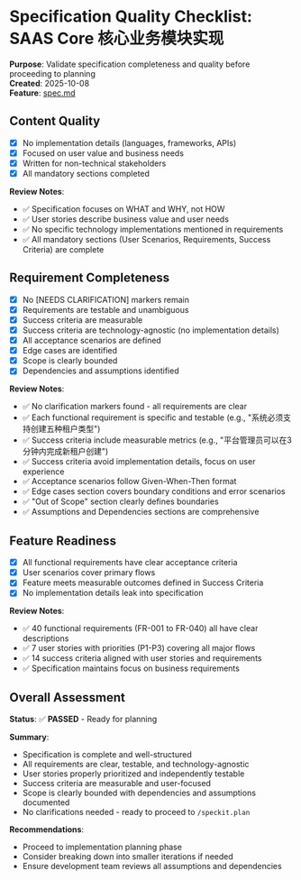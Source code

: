 # Specification Quality Checklist: SAAS Core 核心业务模块实现

**Purpose**: Validate specification completeness and quality before proceeding to planning  
**Created**: 2025-10-08  
**Feature**: [spec.md](../spec.md)

## Content Quality

- [x] No implementation details (languages, frameworks, APIs)
- [x] Focused on user value and business needs
- [x] Written for non-technical stakeholders
- [x] All mandatory sections completed

**Review Notes**:

- ✅ Specification focuses on WHAT and WHY, not HOW
- ✅ User stories describe business value and user needs
- ✅ No specific technology implementations mentioned in requirements
- ✅ All mandatory sections (User Scenarios, Requirements, Success Criteria) are complete

## Requirement Completeness

- [x] No [NEEDS CLARIFICATION] markers remain
- [x] Requirements are testable and unambiguous
- [x] Success criteria are measurable
- [x] Success criteria are technology-agnostic (no implementation details)
- [x] All acceptance scenarios are defined
- [x] Edge cases are identified
- [x] Scope is clearly bounded
- [x] Dependencies and assumptions identified

**Review Notes**:

- ✅ No clarification markers found - all requirements are clear
- ✅ Each functional requirement is specific and testable (e.g., "系统必须支持创建五种租户类型")
- ✅ Success criteria include measurable metrics (e.g., "平台管理员可以在3分钟内完成新租户创建")
- ✅ Success criteria avoid implementation details, focus on user experience
- ✅ Acceptance scenarios follow Given-When-Then format
- ✅ Edge cases section covers boundary conditions and error scenarios
- ✅ "Out of Scope" section clearly defines boundaries
- ✅ Assumptions and Dependencies sections are comprehensive

## Feature Readiness

- [x] All functional requirements have clear acceptance criteria
- [x] User scenarios cover primary flows
- [x] Feature meets measurable outcomes defined in Success Criteria
- [x] No implementation details leak into specification

**Review Notes**:

- ✅ 40 functional requirements (FR-001 to FR-040) all have clear descriptions
- ✅ 7 user stories with priorities (P1-P3) covering all major flows
- ✅ 14 success criteria aligned with user stories and requirements
- ✅ Specification maintains focus on business requirements

## Overall Assessment

**Status**: ✅ **PASSED** - Ready for planning

**Summary**:

- Specification is complete and well-structured
- All requirements are clear, testable, and technology-agnostic
- User stories properly prioritized and independently testable
- Success criteria are measurable and user-focused
- Scope is clearly bounded with dependencies and assumptions documented
- No clarifications needed - ready to proceed to `/speckit.plan`

**Recommendations**:

- Proceed to implementation planning phase
- Consider breaking down into smaller iterations if needed
- Ensure development team reviews all assumptions and dependencies
